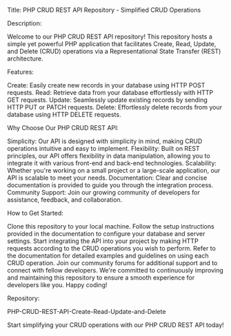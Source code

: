 Title: PHP CRUD REST API Repository - Simplified CRUD Operations

Description:

Welcome to our PHP CRUD REST API repository! This repository hosts a simple yet powerful PHP application that facilitates Create, Read, Update, and Delete (CRUD) operations via a Representational State Transfer (REST) architecture.

Features:

Create: Easily create new records in your database using HTTP POST requests.
Read: Retrieve data from your database effortlessly with HTTP GET requests.
Update: Seamlessly update existing records by sending HTTP PUT or PATCH requests.
Delete: Effortlessly delete records from your database using HTTP DELETE requests.

Why Choose Our PHP CRUD REST API:

Simplicity: Our API is designed with simplicity in mind, making CRUD operations intuitive and easy to implement.
Flexibility: Built on REST principles, our API offers flexibility in data manipulation, allowing you to integrate it with various front-end and back-end technologies.
Scalability: Whether you're working on a small project or a large-scale application, our API is scalable to meet your needs.
Documentation: Clear and concise documentation is provided to guide you through the integration process.
Community Support: Join our growing community of developers for assistance, feedback, and collaboration.

How to Get Started:

Clone this repository to your local machine.
Follow the setup instructions provided in the documentation to configure your database and server settings.
Start integrating the API into your project by making HTTP requests according to the CRUD operations you wish to perform.
Refer to the documentation for detailed examples and guidelines on using each CRUD operation.
Join our community forums for additional support and to connect with fellow developers.
We're committed to continuously improving and maintaining this repository to ensure a smooth experience for developers like you. Happy coding!

Repository:

PHP-CRUD-REST-API-Create-Read-Update-and-Delete

Start simplifying your CRUD operations with our PHP CRUD REST API today!

